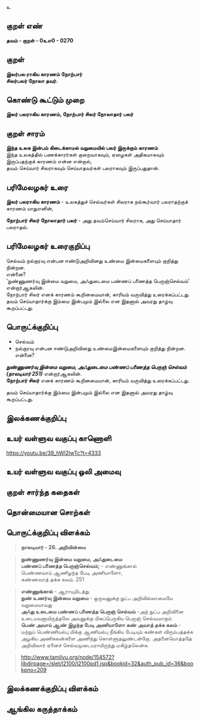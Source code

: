உ

## குறள் எண் 

**தவம் - குறள் - 0உஎ0 - 0270**  

## குறள் 

**இலர்பல ராகிய காரணம் நோற்பார்  
சிலர்பலர் நோலா தவர்.**

## கொண்டு கூட்டும் முறை

**இலர் பலராகிய காரணம், நோற்பார் சிலர் நோலாதார் பலர்**  

## குறள் சாரம் 

**இந்த உலக இன்பம் கிடைக்காமல் வறுமையில் பலர் இருக்கும் காரணம்**  
இந்த உலகத்தில் பணக்காரர்கள் குறைவாகவும், ஏழைகள் அதிகமாகவும் இருப்பதற்குக் காரணம் என்ன என்றால்,  
தவம் செய்வார் சிலராகவும் செய்யாதவர்கள் பலராகவும் இருப்பதுதான்.  

## பரிமேலழகர் உரை

**இலர் பலராகிய காரணம்** - உலகத்துச் செல்வர்கள் சிலராக நல்கூர்வார் பலராதற்குக் காரணம் யாதுஎனின்,  

**நோற்பார் சிலர் நோலாதார் பலர்** - அது தவம்செய்வார் சிலராக, அது செய்யாதார் பலராதல்.   

## பரிமேலழகர் உரைகுறிப்பு   

செல்வம் நல்குரவு என்பன ஈண்டுஅறிவினது உண்மை இன்மைகளையும் குறித்து நின்றன.  
என்னை?   
'நுண்ணுணர்வு இன்மை வறுமை, அஃதுடைமை பண்ணப் பணைத்த பெருஞ்செல்வம்' என்றார்ஆகலின்.  
நோற்பார் சிலர் எனக் காரணம் கூறினமையான், காரியம் வருவித்து உரைக்கப்பட்டது.  
தவம் செய்யாதார்க்கு இம்மை இன்பமும் இல்லை என இதனால் அவரது தாழ்வு கூறப்பட்டது.  

## பொருட்க்குறிப்பு 

* செல்வம்  
* நல்குரவு என்பன ஈண்டுஅறிவினது உண்மைஇன்மைகளையும் குறித்து நின்றன.  
என்னை?   

_**நுண்ணுணர்வு இன்மை வறுமை, அஃதுடைமை பண்ணப் பணைத்த பெருஞ் செல்வம் (நாலடியார் 251)**_  என்றார்ஆகலின்.  
**நோற்பார் சிலர்** எனக் காரணம் கூறினமையான், காரியம் வருவித்து உரைக்கப்பட்டது.  

தவம் செய்யாதார்க்கு இம்மை இன்பமும் இல்லை என இதனால் அவரது தாழ்வு கூறப்பட்டது.  

## இலக்கணக்குறிப்பு  


## உயர் வள்ளுவ வகுப்பு காணொளி

https://youtu.be/39_hWl2IwTc?t=4333

## உயர் வள்ளுவ வகுப்பு ஒலி அமைவு 

 
## குறள் சார்ந்த கதைகள் 


## தொன்மையான சொற்கள்


## பொருட்க்குறிப்பு விளக்கம்

>**நாலடியார் - 26. அறிவின்மை**  

>**நுண்ணுணர்வு இன்மை வறுமை, அஃதுடைமை  
>பண்ணப் பணைத்த பெருஞ்செல்வம்;** - எண்ணுங்கால்  
>பெண்ணவாய் ஆணிழந்த பேடி அணியாளோ,  
>கண்ணவாத் தக்க கலம். 	251  

>**எண்ணுங்கால்** - ஆராயுமிடத்து  
>**நுண் உணர்வு இன்மை வறுமை** - ஒருவனுக்கு நுட்ப அறிவில்லாமையே வறுமையாவது  
>**அஃது உடைமை பண்ணப் பணைத்த பெருஞ் செல்வம்** -அந் நுட்ப அறிவினை உடையவனாயிருத்தலே அவனுக்கு மிகப்பெருகிய பெருஞ் செல்வமாகும்  
>**பெண் அவாய் ஆண் இழந்த பேடி அணியாளோ கண் அவாத் தக்க கலம்** - மற்றுப் பெண்ணியல்பு மிக்கு ஆணியல்பு நீங்கிய பேடியும் கண்கள் விரும்பத்தக்க அழகிய அணிகலன்களை அணிந்து கொள்ளுதலுண்டன்றோ. அதனையொத்ததே அறிவிலார் ஏனைச் செல்வமுடையராயிருந்து மகிழ்தலென்க. 

>http://www.tamilvu.org/node/154572?libdirpage=/slet/l2100/l2100pd1.jsp&bookid=32&auth_pub_id=36&bookpno=209

## இலக்கணக்குறிப்பு விளக்கம்


## ஆங்கில கருத்தாக்கம் 


